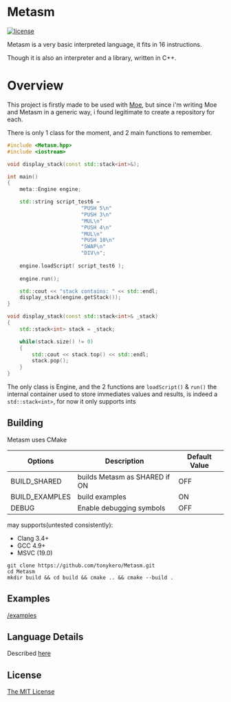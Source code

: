 # Metasm

[![license](https://img.shields.io/github/license/tonykero/Metasm.svg?style=flat-square)](https://github.com/tonykero/Metasm/blob/master/LICENSE)

Metasm is a very basic interpreted language, it fits in 16 instructions.

Though it is also an interpreter and a library, written in C++.

# Overview

This project is firstly made to be used with [Moe](https://github.com/tonykero/Moe),
but since i'm writing Moe and Metasm in a generic way, i found legitimate to create a repository for each.


There is only 1 class for the moment, and 2 main functions to remember.

```cpp
#include <Metasm.hpp>
#include <iostream>

void display_stack(const std::stack<int>&);

int main()
{
    meta::Engine engine;

    std::string script_test6 =
                        "PUSH 5\n"
                        "PUSH 3\n"
                        "MUL\n"
                        "PUSH 4\n"
                        "MUL\n"
                        "PUSH 10\n"
                        "SWAP\n"
                        "DIV\n";
    
    engine.loadScript( script_test6 );
    
    engine.run();

    std::cout << "stack contains: " << std::endl;
    display_stack(engine.getStack());
}

void display_stack(const std::stack<int>& _stack)
{
    std::stack<int> stack = _stack;

    while(stack.size() != 0)
    {
        std::cout << stack.top() << std::endl;
        stack.pop();
    }
}
```

The only class is Engine, and the 2 functions are `loadScript()` & `run()`
the internal container used to store immediates values and results, is indeed a `std::stack<int>`, for now it only supports ints

## Building

Metasm uses CMake

Options         | Description                   | Default Value |
--------------- | ----------------------------- | ------------- |
BUILD_SHARED    | builds Metasm as SHARED if ON | OFF           |
BUILD_EXAMPLES  | build examples                | ON            |
DEBUG           | Enable debugging symbols      | OFF           |

may supports(untested consistently):
* Clang 3.4+
* GCC 4.9+
* MSVC (19.0)

```
git clone https://github.com/tonykero/Metasm.git
cd Metasm
mkdir build && cd build && cmake .. && cmake --build .
```

## Examples

[/examples](https://github.com/tonykero/Metasm/tree/master/examples)

## Language Details

Described [here](https://github.com/tonykero/Metasm/tree/master/language.md)

## License

[The MIT License](https://opensource.org/licenses/MIT)
